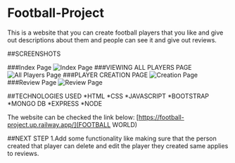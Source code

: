 # **Football-Project**

This is a website that you can create football players that you like and give out descriptions about them and people can see it and give out reviews.

##SCREENSHOTS

###Index Page
![Index Page](https://imgur.com/a/pA41XhG)
###VIEWING ALL PLAYERS PAGE
![All Players Page](https://imgur.com/E2IHKa8)
###PLAYER CREATION PAGE
![Creation Page](https://imgur.com/FxkYntq)
###Review Page
![Review Page](https://imgur.com/GFytQqd)

##TECHNOLOGIES USED
*HTML
*CSS 
*JAVASCRIPT
*BOOTSTRAP
*MONGO DB
*EXPRESS
*NODE

The website can be checked the link below:
[https://football-project.up.railway.app/](FOOTBALL WORLD)

##NEXT STEP
1.Add some functionality like making sure that the person created that player can delete and edit the player they created same applies to reviews.
